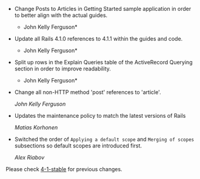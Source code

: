 * Change Posts to Articles in Getting Started sample application in order to
better align with the actual guides.

    * John Kelly Ferguson*

* Update all Rails 4.1.0 references to 4.1.1 within the guides and code.

    * John Kelly Ferguson*

* Split up rows in the Explain Queries table of the ActiveRecord Querying section
in order to improve readability.

    * John Kelly Ferguson*

*   Change all non-HTTP method 'post' references to 'article'.

    *John Kelly Ferguson*

*   Updates the maintenance policy to match the latest versions of Rails

    *Matias Korhonen*

*   Switched the order of `Applying a default scope` and `Merging of scopes` subsections so default scopes are introduced first.

    *Alex Riabov*

Please check [4-1-stable](https://github.com/rails/rails/blob/4-1-stable/guides/CHANGELOG.md) for previous changes.
